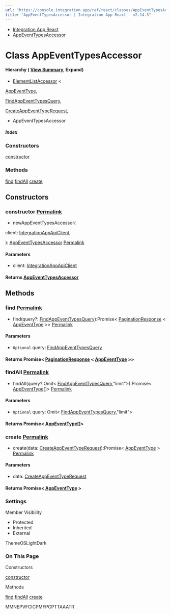 ```yaml
---
url: "https://console.integration.app/ref/react/classes/AppEventTypesAccessor.html"
title: "AppEventTypesAccessor | Integration App React - v2.14.3"
---
```


- [Integration App React](https://console.integration.app/ref/react/index.html)
- [AppEventTypesAccessor](https://console.integration.app/ref/react/classes/AppEventTypesAccessor.html)

# Class AppEventTypesAccessor

#### Hierarchy ( [View Summary](https://console.integration.app/ref/react/hierarchy.html\#AppEventTypesAccessor), Expand)

- [ElementListAccessor](https://console.integration.app/ref/react/classes/ElementListAccessor.html) <

[AppEventType](https://console.integration.app/ref/react/interfaces/AppEventType.html),

[FindAppEventTypesQuery](https://console.integration.app/ref/react/interfaces/FindAppEventTypesQuery.html),

[CreateAppEventTypeRequest](https://console.integration.app/ref/react/interfaces/CreateAppEventTypeRequest.html),

>
  - AppEventTypesAccessor

##### Index

### Constructors

[constructor](https://console.integration.app/ref/react/classes/AppEventTypesAccessor.html#constructor)

### Methods

[find](https://console.integration.app/ref/react/classes/AppEventTypesAccessor.html#find) [findAll](https://console.integration.app/ref/react/classes/AppEventTypesAccessor.html#findall) [create](https://console.integration.app/ref/react/classes/AppEventTypesAccessor.html#create)

## Constructors

### constructor [Permalink](https://console.integration.app/ref/react/classes/AppEventTypesAccessor.html\#constructor)

- newAppEventTypesAccessor(

client: [IntegrationAppApiClient](https://console.integration.app/ref/react/classes/_integration-app_react.IntegrationAppApiClient.html),

): [AppEventTypesAccessor](https://console.integration.app/ref/react/classes/AppEventTypesAccessor.html) [Permalink](https://console.integration.app/ref/react/classes/AppEventTypesAccessor.html#constructorappeventtypesaccessor)





#### Parameters



- client: [IntegrationAppApiClient](https://console.integration.app/ref/react/classes/_integration-app_react.IntegrationAppApiClient.html)

#### Returns [AppEventTypesAccessor](https://console.integration.app/ref/react/classes/AppEventTypesAccessor.html)

## Methods

### find [Permalink](https://console.integration.app/ref/react/classes/AppEventTypesAccessor.html\#find)

- find(query?: [FindAppEventTypesQuery](https://console.integration.app/ref/react/interfaces/FindAppEventTypesQuery.html)):Promise< [PaginationResponse](https://console.integration.app/ref/react/classes/PaginationResponse.html) < [AppEventType](https://console.integration.app/ref/react/interfaces/AppEventType.html) >> [Permalink](https://console.integration.app/ref/react/classes/AppEventTypesAccessor.html#find-1)





#### Parameters



- `Optional` query: [FindAppEventTypesQuery](https://console.integration.app/ref/react/interfaces/FindAppEventTypesQuery.html)

#### Returns Promise< [PaginationResponse](https://console.integration.app/ref/react/classes/PaginationResponse.html) < [AppEventType](https://console.integration.app/ref/react/interfaces/AppEventType.html) >>

### findAll [Permalink](https://console.integration.app/ref/react/classes/AppEventTypesAccessor.html\#findall)

- findAll(query?:Omit< [FindAppEventTypesQuery](https://console.integration.app/ref/react/interfaces/FindAppEventTypesQuery.html),"limit">):Promise< [AppEventType](https://console.integration.app/ref/react/interfaces/AppEventType.html)\[\]> [Permalink](https://console.integration.app/ref/react/classes/AppEventTypesAccessor.html#findall-1)





#### Parameters



- `Optional` query: Omit< [FindAppEventTypesQuery](https://console.integration.app/ref/react/interfaces/FindAppEventTypesQuery.html),"limit">

#### Returns Promise< [AppEventType](https://console.integration.app/ref/react/interfaces/AppEventType.html)\[\]>

### create [Permalink](https://console.integration.app/ref/react/classes/AppEventTypesAccessor.html\#create)

- create(data: [CreateAppEventTypeRequest](https://console.integration.app/ref/react/interfaces/CreateAppEventTypeRequest.html)):Promise< [AppEventType](https://console.integration.app/ref/react/interfaces/AppEventType.html) > [Permalink](https://console.integration.app/ref/react/classes/AppEventTypesAccessor.html#create-1)





#### Parameters



- data: [CreateAppEventTypeRequest](https://console.integration.app/ref/react/interfaces/CreateAppEventTypeRequest.html)

#### Returns Promise< [AppEventType](https://console.integration.app/ref/react/interfaces/AppEventType.html) >

### Settings

Member Visibility

- Protected
- Inherited
- External

ThemeOSLightDark

### On This Page

Constructors

[constructor](https://console.integration.app/ref/react/classes/AppEventTypesAccessor.html#constructor)

Methods

[find](https://console.integration.app/ref/react/classes/AppEventTypesAccessor.html#find) [findAll](https://console.integration.app/ref/react/classes/AppEventTypesAccessor.html#findall) [create](https://console.integration.app/ref/react/classes/AppEventTypesAccessor.html#create)

MMNEPVFCICPMFPCPTTAAATR